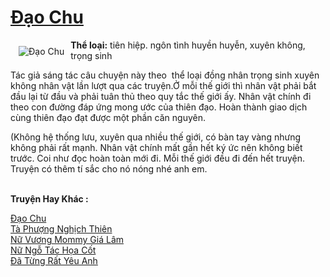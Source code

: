 <a href="https://utruyen.com/truyen/dao-chu/19216/" title="Đạo Chu"><h1>Đạo Chu</h1></a><div style="display:table"><img align="right" style="float: left; padding: 10px;" src="https://utruyen.com/images/story/200x260/dao-chu.jpg" alt="Đạo Chu"><b>Thể loại:</b> tiên hiệp. ngôn tình huyền huyễn, xuyên không, trọng sinh<p></p>Tác giả sáng tác câu chuyện này theo  thể loại đồng nhân trọng sinh xuyên không nhân vật lần lượt qua các truyện.Ở mỗi thế giới thì nhân vật phải bắt đầu lại từ đầu và phải tuân thủ theo quy tắc thế giới ấy. Nhân vật chính đi theo con đường đáp ứng mong ước của thiên đạo. Hoàn thành giao dịch cùng thiên đạo đạt được một phần căn nguyên.<p></p>(Không hệ thống lưu, xuyên qua nhiều thế giới, có bàn tay vàng nhưng không phải rất mạnh. Nhân vật chính mất gần hết ký ức nên không biết trước. Coi như đọc hoàn toàn mới đi. Mỗi thế giới đều đi đến hết truyện. Truyện có thêm tí sắc cho nó nóng nhé anh em. </div><p><br><b>Truyện Hay Khác :</b></p><a href="https://utruyen.com/truyen/dao-chu/19216/" alt="Đạo Chu">Đạo Chu</a><br/><a href="https://utruyen.com/truyen/ta-phuong-nghich-thien/16727/" alt="Tà Phượng Nghịch Thiên">Tà Phượng Nghịch Thiên</a><br/><a href="https://github.com/quanluxury/ngontinh_top100/tree/master/17378" alt="Nữ Vương Mommy Giá Lâm">Nữ Vương Mommy Giá Lâm</a><br/><a href="https://github.com/quanluxury/ngontinh_top100/tree/master/17504" alt="Nữ Ngỗ Tác Họa Cốt">Nữ Ngỗ Tác Họa Cốt</a><br/><a href="https://images.google.com.bn/url?q=https%3A%2F%2Futruyen.com%2Ftruyen%2Fda-tung-rat-yeu-anh%2F19490%2F" alt="Đã Từng Rất Yêu Anh">Đã Từng Rất Yêu Anh</a><br/>